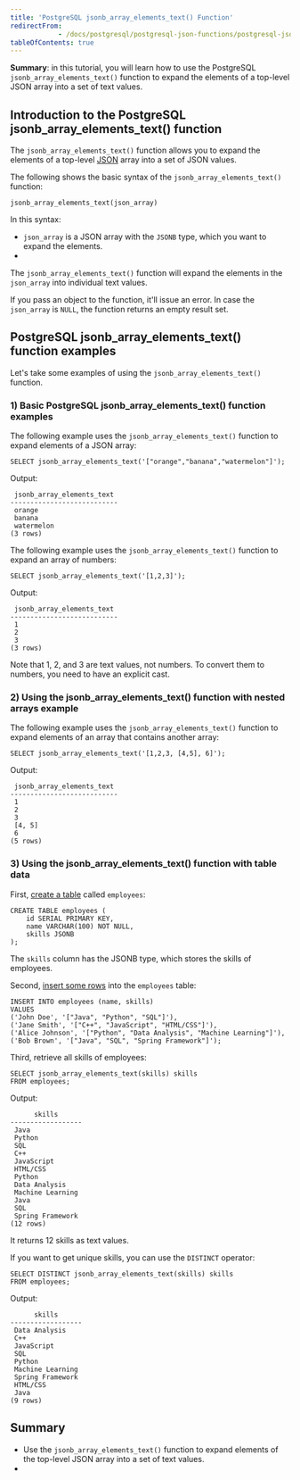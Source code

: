 ```yaml
---
title: 'PostgreSQL jsonb_array_elements_text() Function'
redirectFrom: 
            - /docs/postgresql/postgresql-json-functions/postgresql-jsonb_array_elements_text/
tableOfContents: true
---
```


**Summary**: in this tutorial, you will learn how to use the PostgreSQL `jsonb_array_elements_text()` function to expand the elements of a top-level JSON array into a set of text values.



## Introduction to the PostgreSQL jsonb_array_elements_text() function



The `jsonb_array_elements_text()` function allows you to expand the elements of a top-level [JSON](/docs/postgresql/postgresql-json) array into a set of JSON values.



The following shows the basic syntax of the `jsonb_array_elements_text()` function:



```
jsonb_array_elements_text(json_array)
```



In this syntax:



- `json_array` is a JSON array with the `JSONB` type, which you want to expand the elements.
- 


The `jsonb_array_elements_text()` function will expand the elements in the `json_array` into individual text values.



If you pass an object to the function, it'll issue an error. In case the `json_array` is `NULL`, the function returns an empty result set.



## PostgreSQL jsonb_array_elements_text() function examples



Let's take some examples of using the `jsonb_array_elements_text()` function.



### 1) Basic PostgreSQL jsonb_array_elements_text() function examples



The following example uses the `jsonb_array_elements_text()` function to expand elements of a JSON array:



```
SELECT jsonb_array_elements_text('["orange","banana","watermelon"]');
```



Output:



```
 jsonb_array_elements_text
---------------------------
 orange
 banana
 watermelon
(3 rows)
```



The following example uses the `jsonb_array_elements_text()` function to expand an array of numbers:



```
SELECT jsonb_array_elements_text('[1,2,3]');
```



Output:



```
 jsonb_array_elements_text
---------------------------
 1
 2
 3
(3 rows)
```



Note that 1, 2, and 3 are text values, not numbers. To convert them to numbers, you need to have an explicit cast.



### 2) Using the jsonb_array_elements_text() function with nested arrays example



The following example uses the `jsonb_array_elements_text()` function to expand elements of an array that contains another array:



```
SELECT jsonb_array_elements_text('[1,2,3, [4,5], 6]');
```



Output:



```
 jsonb_array_elements_text
---------------------------
 1
 2
 3
 [4, 5]
 6
(5 rows)
```



### 3) Using the jsonb_array_elements_text() function with table data



First, [create a table](/docs/postgresql/postgresql-create-table) called `employees`:



```
CREATE TABLE employees (
    id SERIAL PRIMARY KEY,
    name VARCHAR(100) NOT NULL,
    skills JSONB
);
```



The `skills` column has the JSONB type, which stores the skills of employees.



Second, [insert some rows](/docs/postgresql/postgresql-insert-multiple-rows) into the `employees` table:



```
INSERT INTO employees (name, skills)
VALUES
('John Doe', '["Java", "Python", "SQL"]'),
('Jane Smith', '["C++", "JavaScript", "HTML/CSS"]'),
('Alice Johnson', '["Python", "Data Analysis", "Machine Learning"]'),
('Bob Brown', '["Java", "SQL", "Spring Framework"]');
```



Third, retrieve all skills of employees:



```
SELECT jsonb_array_elements_text(skills) skills
FROM employees;
```



Output:



```
      skills
------------------
 Java
 Python
 SQL
 C++
 JavaScript
 HTML/CSS
 Python
 Data Analysis
 Machine Learning
 Java
 SQL
 Spring Framework
(12 rows)
```



It returns 12 skills as text values.



If you want to get unique skills, you can use the `DISTINCT` operator:



```
SELECT DISTINCT jsonb_array_elements_text(skills) skills
FROM employees;
```



Output:



```
      skills
------------------
 Data Analysis
 C++
 JavaScript
 SQL
 Python
 Machine Learning
 Spring Framework
 HTML/CSS
 Java
(9 rows)
```



## Summary



- Use the `jsonb_array_elements_text()` function to expand elements of the top-level JSON array into a set of text values.
- 
